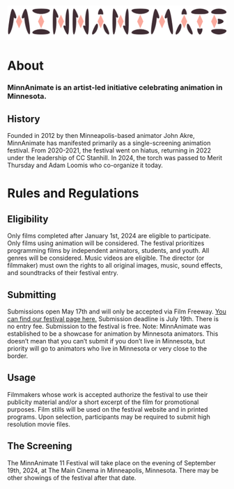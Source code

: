 [![MinnAnimate Logo](TextLogo.png)](https://filmfreeway.com/MinnAnimate)

# About
### MinnAnimate is an artist-led initiative celebrating animation in Minnesota.

## History
Founded in 2012 by then Minneapolis-based animator John Akre, MinnAnimate has manifested primarily as a single-screening animation festival. From 2020-2021, the festival went on hiatus, returning in 2022 under the leadership of CC Stanhill. In 2024, the torch was passed to Merit Thursday and Adam Loomis who co-organize it today.

# Rules and Regulations

## Eligibility
Only films completed after January 1st, 2024 are eligible to participate.  
Only films using animation will be considered.
The festival prioritizes programming films by independent animators, students, and youth. 
All genres will be considered. Music videos are eligible.
The director (or filmmaker) must own the rights to all original images, music, sound effects, and soundtracks of their festival entry.

## Submitting
Submissions open May 17th and will only be accepted via Film Freeway. [You can find our festival page here.](https://filmfreeway.com/MinnAnimate)
Submission deadline is July 19th.
There is no entry fee. Submission to the festival is free.
Note: MinnAnimate was established to be a showcase for animation by Minnesota animators. This doesn’t mean that you can’t submit if you don’t live in Minnesota, but priority will go to animators who live in Minnesota or very close to the border.

## Usage
Filmmakers whose work is accepted authorize the festival to use their publicity material and/or a short excerpt of the film for promotional purposes. 
Film stills will be used on the festival website and in printed programs.
Upon selection, participants may be required to submit high resolution movie files.

## The Screening
The MinnAnimate 11 Festival will take place on the evening of September 19th, 2024, at The Main Cinema in Minneapolis, Minnesota. There may be other showings of the festival after that date.


